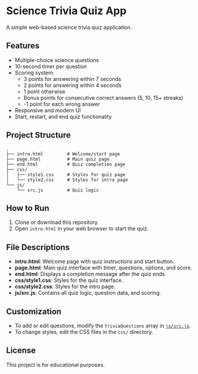 # Science Trivia Quiz App

A simple web-based science trivia quiz application.

## Features

- Multiple-choice science questions
- 10-second timer per question
- Scoring system:
  - 3 points for answering within 7 seconds
  - 2 points for answering within 4 seconds
  - 1 point otherwise
  - Bonus points for consecutive correct answers (5, 10, 15+ streaks)
  - -1 point for each wrong answer
- Responsive and modern UI
- Start, restart, and end quiz functionality

## Project Structure

```
.
├── intro.html         # Welcome/start page
├── page.html          # Main quiz page
├── end.html           # Quiz completion page
├── css/
│   ├── style1.css     # Styles for quiz page
│   └── style2.css     # Styles for intro page
└── js/
    └── src.js         # Quiz logic
```

## How to Run

1. Clone or download this repository.
2. Open `intro.html` in your web browser to start the quiz.

## File Descriptions

- **intro.html**: Welcome page with quiz instructions and start button.
- **page.html**: Main quiz interface with timer, questions, options, and score.
- **end.html**: Displays a completion message after the quiz ends.
- **css/style1.css**: Styles for the quiz interface.
- **css/style2.css**: Styles for the intro page.
- **js/src.js**: Contains all quiz logic, question data, and scoring.

## Customization

- To add or edit questions, modify the `triviaQuestions` array in [`js/src.js`](js/src.js).
- To change styles, edit the CSS files in the `css/` directory.

## License

This project is for educational purposes.
